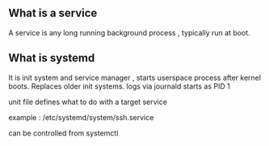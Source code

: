 ## What is a service 
A service is any long running background process , typically run at boot. 

## What is systemd 
It is init system and service manager , starts userspace process after kernel boots. Replaces older init systems. 
logs via journald 
starts as PID 1 

unit file defines what to do with a target service 

example : /etc/systemd/system/ssh.service 

can be controlled from systemctl